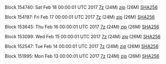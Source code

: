 Block 154740: Sat Feb 18 00:00:01 UTC 2017 [7z](https://transfer.sh/ZQ7e5/bootstrap.dat.20170218.7z) (24M) [zip](https://transfer.sh/wnVAH/bootstrap.dat.20170218.zip) (26M) [SHA256](https://transfer.sh/pMbxm/sha256.txt)

Block 154197: Fri Feb 17 00:00:01 UTC 2017 [7z](https://transfer.sh/lDTyp/bootstrap.dat.20170217.7z) (24M) [zip](https://transfer.sh/slMjb/bootstrap.dat.20170217.zip) (26M) [SHA256](https://transfer.sh/15XiyL/sha256.txt)

Block 153645: Thu Feb 16 00:00:01 UTC 2017 [7z](https://transfer.sh/62Fmh/bootstrap.dat.20170216.7z) (24M) [zip](https://transfer.sh/O6BEC/bootstrap.dat.20170216.zip) (26M) [SHA256](https://transfer.sh/fMdtS/sha256.txt)

Block 153099: Wed Feb 15 00:00:01 UTC 2017 [7z](https://transfer.sh/12ELRC/bootstrap.dat.20170215.7z) (24M) [zip](https://transfer.sh/MVAyH/bootstrap.dat.20170215.zip) (26M) [SHA256](https://transfer.sh/TnI8S/sha256.txt)

Block 152547: Tue Feb 14 00:00:01 UTC 2017 [7z](https://transfer.sh/Dr7HA/bootstrap.dat.20170214.7z) (24M) [zip](https://transfer.sh/YDYIe/bootstrap.dat.20170214.zip) (26M) [SHA256](https://transfer.sh/NBs7F/sha256.txt)

Block 151995: Mon Feb 13 00:00:01 UTC 2017 [7z](https://transfer.sh/oqVzR/bootstrap.dat.20170213.7z) (24M) [zip](https://transfer.sh/bEdNx/bootstrap.dat.20170213.zip) (26M) [SHA256](https://transfer.sh/obVhj/sha256.txt)

